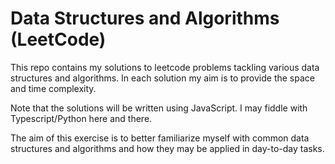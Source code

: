 # Data Structures and Algorithms (LeetCode)

This repo contains my solutions to leetcode problems tackling various data structures and algorithms. In each solution my aim is to provide the space and time complexity.

Note that the solutions will be written using JavaScript. I may fiddle with Typescript/Python here and there.

The aim of this exercise is to better familiarize myself with common data structures and algorithms and how they may be applied in day-to-day tasks. 

